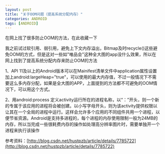 ```yaml
---
layout: post
title: "关于OOM问题（提高系统分配内存）"
categories: ANDROID
tags: [ANDROID]
---
```


在网上找了很多防止OOM的方法，在此收藏一下

我之前试过软引用、弱引用，避免上下文内存溢出，Bitmap及时recycle()这些避免OOM的方式，但是这对一些如"唯品会"这种全大图的app没什么效果，所以在网上找到了提高系统分配内存来防止OOM的方法

1、API 11及以上的Android版本可以在Mainifest清单文件中application属性设置加上android:largeHeap="true"，可以使用的最大内存值，不过一般情况下不需要这么多内存分配，如果是全大图的APP，上面提到的方法都不可避免的OOM情况下，可以用这个方式。

2、用android:process 定义activity运行所在的进程名称，以“：”开头，则一个新的专属于该应用的进程将会被创建。以小写字母开头，则为该activity提供权限以让其在一个全局的进程中运行。这样会允许多个应用的不同组件共用一个进程，以便节省资源。Android是支持多进程的，每个进程的内存使用限制一般为24MB的内存，所以当完成一些很耗费内存的操作如处理高分辨率图片时，需要单独开一个进程来执行该操作

参考资料：[http://blog.csdn.net/hustpzb/article/details/7785722](http://blog.csdn.net/hustpzb/article/details/7785722)